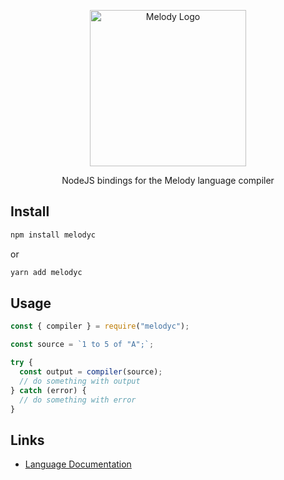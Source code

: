 <p align="center">
    <img alt="Melody Logo" height="250px" src="https://user-images.githubusercontent.com/14347895/159069181-53bce5b3-a831-43f1-8c14-af6c6ed7b92b.svg">
</p>

<p align="center">
NodeJS bindings for the Melody language compiler
</p>

## Install

```sh
npm install melodyc
```
or

```sh
yarn add melodyc
```

## Usage

```js
const { compiler } = require("melodyc");

const source = `1 to 5 of "A";`;

try {
  const output = compiler(source);
  // do something with output
} catch (error) {
  // do something with error
}
```

## Links

- [Language Documentation](https://yoav-lavi.github.io/melody/book/)
